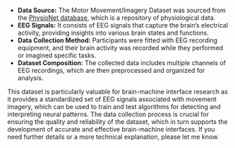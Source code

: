 - **Data Source:** The Motor Movement/Imagery Dataset was sourced from the [PhysioNet database](https://physionet.org/content/eegmmidb/1.0.0/), which is a repository of physiological data.
- **EEG Signals:** It consists of EEG signals that capture the brain’s electrical activity, providing insights into various brain states and functions.
- **Data Collection Method:** Participants were fitted with EEG recording equipment, and their brain activity was recorded while they performed or imagined specific tasks.
- **Dataset Composition:** The collected data includes multiple channels of EEG recordings, which are then preprocessed and organized for analysis.

This dataset is particularly valuable for brain-machine interface research as it provides a standardized set of EEG signals associated with movement imagery, which can be used to train and test algorithms for detecting and interpreting neural patterns. The data collection process is crucial for ensuring the quality and reliability of the dataset, which in turn supports the development of accurate and effective brain-machine interfaces. If you need further details or a more technical explanation, please let me know.